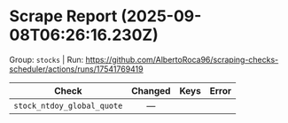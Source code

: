 # Scrape Report (2025-09-08T06:26:16.230Z)

Group: `stocks`  |  Run: https://github.com/AlbertoRoca96/scraping-checks-scheduler/actions/runs/17541769419

| Check | Changed | Keys | Error |
|---|:---:|:--|:--|
| `stock_ntdoy_global_quote` | — |  |  |
